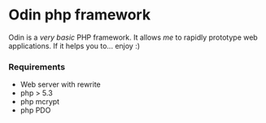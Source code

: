 Odin php framework
====

Odin is a *very basic* PHP framework. 
It allows _*me*_ to rapidly prototype web applications. 
If it helps you to... enjoy :)


### Requirements
* Web server with rewrite
* php > 5.3
* php mcrypt
* php PDO
